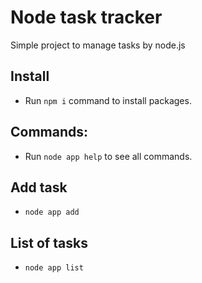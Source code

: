 # Node task tracker
Simple project to manage tasks by node.js

## Install
- Run `npm i` command to install packages.

## Commands:
- Run `node app help` to see all commands.


## Add task
- `node app add`

## List of tasks
- `node app list`